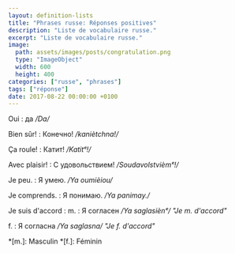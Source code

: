 ```yaml
---
layout: definition-lists
title: "Phrases russe: Réponses positives"
description: "Liste de vocabulaire russe."
excerpt: "Liste de vocabulaire russe."
image:
  path: assets/images/posts/congratulation.png
  type: "ImageObject"
  width: 600
  height: 400
categories: ["russe", "phrases"]
tags: ["réponse"]
date: 2017-08-22 00:00:00 +0100
---
```


Oui
: да
*/Da/*

Bien sûr!
: Конечно!
*/kaniètchna!/*

Ça roule!
: Катит!
*/Katitᵉ!/*

Avec plaisir!
: C удовольствием!
*/Soudavolstvièmᵉ!/*

Je peu.
: Я умею.
*/Ya oumièiou/*

Je comprends.
: Я понимаю.
*/Ya panimay./*

Je suis d'accord
: m.
  : Я согласен
  */Ya saglasiènᵉ/ "Je m. d'accord"*

  f.
  : Я согласна
  */Ya saglasna/ "Je f. d'accord"*


*[m.]: Masculin
*[f.]: Féminin
